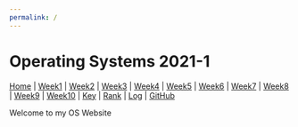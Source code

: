 ```yaml
---
permalink: /
---
```


# Operating Systems 2021-1

[Home]() |
[Week1](W01/) |
[Week2](W02/) |
[Week3](W03/) |
[Week4](W04/) |
[Week5](W05/) |
[Week6](W06/) |
[Week7](W07/) |
[Week8](W08/) |
[Week9](W09/) |
[Week10](W10/) |
[Key](TXT/mypubkey.txt) |
[Rank](TXT/myrank.txt) |
[Log](TXT/mylog.txt) |
[GitHub](https://github.com/nofamex/os211)

Welcome to my OS Website
